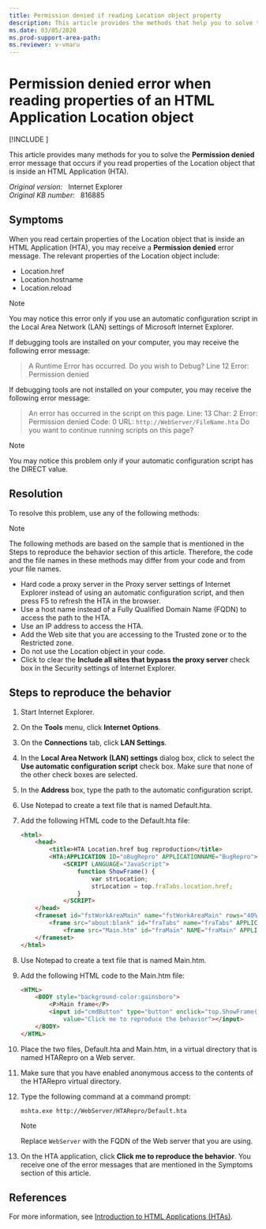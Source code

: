 ```yaml
---
title: Permission denied if reading Location object property
description: This article provides the methods that help you to solve the Permission denied error message that occurs when you read properties of the Location object that is inside an HTML Application.
ms.date: 03/05/2020
ms.prod-support-area-path:
ms.reviewer: v-vmaru
---
```

# Permission denied error when reading properties of an HTML Application Location object

[!INCLUDE [](../includes/browsers-important.md)]

This article provides many methods for you to solve the **Permission denied** error message that occurs if you read properties of the Location object that is inside an HTML Application (HTA).

_Original version:_ &nbsp; Internet Explorer  
_Original KB number:_ &nbsp; 816885

## Symptoms

When you read certain properties of the Location object that is inside an HTML Application (HTA), you may receive a **Permission denied** error message. The relevant properties of the
Location object include:

- Location.href
- Location.hostname
- Location.reload

> [!NOTE]
> You may notice this error only if you use an automatic configuration script in the Local Area Network (LAN) settings of Microsoft Internet Explorer.

If debugging tools are installed on your computer, you may receive the following error message:

> A Runtime Error has occurred. Do you wish to Debug? Line 12 Error: Permission denied

If debugging tools are not installed on your computer, you may receive the following error message:

> An error has occurred in the script on this page. Line: 13 Char: 2 Error: Permission denied Code: 0 URL: `http://WebServer/FileName.hta` Do you want to continue running scripts on this page?

> [!NOTE]
> You may notice this problem only if your automatic configuration script has the DIRECT value.

## Resolution

To resolve this problem, use any of the following methods:

> [!NOTE]
> The following methods are based on the sample that is mentioned in the Steps to reproduce the behavior section of this article. Therefore, the code and the file names in these methods may differ from your code and from your file names.

- Hard code a proxy server in the Proxy server settings of Internet Explorer instead of using an automatic configuration script, and then press F5 to refresh the HTA in the browser.
- Use a host name instead of a Fully Qualified Domain Name (FQDN) to access the path to the HTA.
- Use an IP address to access the HTA.
- Add the Web site that you are accessing to the Trusted zone or to the Restricted zone.
- Do not use the Location object in your code.
- Click to clear the **Include all sites that bypass the proxy server** check box in the Security settings of Internet Explorer.

## Steps to reproduce the behavior

1. Start Internet Explorer.
2. On the **Tools** menu, click **Internet Options**.
3. On the **Connections** tab, click **LAN Settings**.
4. In the **Local Area Network (LAN) settings** dialog box, click to select the **Use automatic configuration script** check box. Make sure that none of the other check boxes are selected.

5. In the **Address** box, type the path to the automatic configuration script.
6. Use Notepad to create a text file that is named Default.hta.
7. Add the following HTML code to the Default.hta file:

    ```html
    <html>
        <head>
            <title>HTA Location.href bug reproduction</title>
            <HTA:APPLICATION ID="oBugRepro" APPLICATIONNAME="BugRepro">
                <SCRIPT LANGUAGE="JavaScript">
                    function ShowFrame() {
                        var strLocation;
                        strLocation = top.fraTabs.location.href;
                    }
                </SCRIPT>
        </head>
        <frameset id="fstWorkAreaMain" name="fstWorkAreaMain" rows="40%,60%">
            <frame src="about:blank" id="fraTabs" name="fraTabs" APPLICATION="yes">
                <frame src="Main.htm" id="fraMain" NAME="fraMain" APPLICATION="yes">
        </frameset>
    </html>
    ```

8. Use Notepad to create a text file that is named Main.htm.
9. Add the following HTML code to the Main.htm file:

    ```html
    <HTML>
        <BODY style="background-color:gainsboro">
            <P>Main frame</P>
            <input id="cmdButton" type="button" onclick="top.ShowFrame()"
                value="Click me to reproduce the behavior"></input>
        </BODY>
    </HTML>
     ```

10. Place the two files, Default.hta and Main.htm, in a virtual directory that is named HTARepro on a Web server.

11. Make sure that you have enabled anonymous access to the contents of the HTARepro virtual directory.
12. Type the following command at a command prompt:

    ```console
    mshta.exe http://WebServer/HTARepro/Default.hta
    ```

    > [!NOTE]
    > Replace `WebServer` with the FQDN of the Web server that you are using.

13. On the HTA application, click **Click me to reproduce the behavior**. You receive one of the error messages that are mentioned in the Symptoms section of this article.

## References

For more information, see [Introduction to HTML Applications (HTAs)](/previous-versions//ms536496(v=vs.85)).
